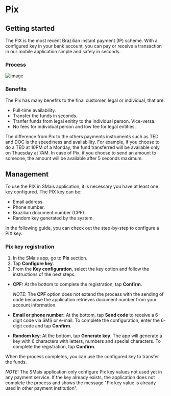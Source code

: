 
# Pix



## Getting started

The PIX is the most recent Brazilian instant payment (IP) scheme. With a configured key in your bank account, you can pay or receive a transaction in our mobile application simple and safely in seconds.

### Process

![image](https://user-images.githubusercontent.com/8366014/139174583-f449279b-8131-49f0-a3f9-ae4386eec4aa.png "Figure 1. Pix transfer process.")


### Benefits

The Pix has many benefits to the final customer, legal or individual, that are:

- Full-time availability.
- Transfer the funds in seconds.
- Tranfer funds from legal enitity to the individual person. Vice-versa. 
- No fees for individual person and low fee for legal entities.

The difference from Pix to the others payments instruments such as TED and DOC is the speediness and availability. For example, if you choose to do a TED at 10PM of a Monday, the fund transferred will be available only on Thuesday at 7AM. In case of Pix, if you choose to send an amount to someone, the amount will be available after 5 seconds maximum.

## Management

To use the PIX in SMais application, it is necessary you have at least one key configured. The PIX key can be:

- Email address.
- Phone number.
- Brazilian document number (CPF).
- Random key generated by the system.

In the following guide, you can check out the step-by-step to configure a PIX key.

### Pix key registration

1. In the SMais app, go to **Pix** section.
3. Tap **Configure key**.
4. From the **Key configuration**, select the key option and follow the instructions of the next steps.
- **CPF:**  At the bottom to complete the registration, tap **Confirm**. 
 
   *NOTE*: The **CPF** option does not extend the process with the sending of code because the application retrieves document number from your account information.
   
- **Email or phone number:** At the bottom, tap **Send code** to receive a 6-digit code via SMS or e-mail. To complete the configuration, enter the 6-digit code and tap **Confirm**.
- **Random key**: At the bottom, tap **Generate key**. The app will generate a key with 6 characters with letters, numbers and special characters. To complete the registration, tap **Confirm**. 



When the process completes, you can use the configured key to transfer the funds.

*NOTE:* The SMais application only configure Pix key values not used yet in any payment service. If the key already exists, the application does not complete the process and shows the message "Pix key value is already used in other payment institution".


